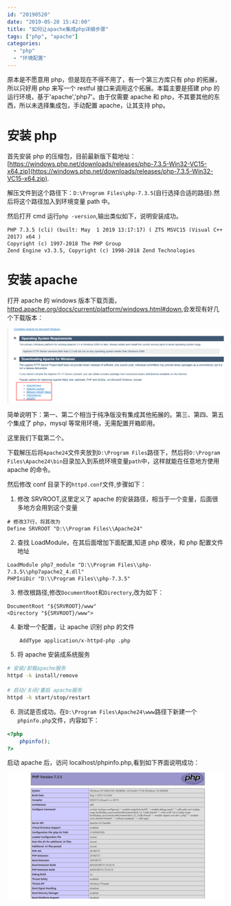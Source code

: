 ```yaml
---
id: "20190520"
date: "2019-05-20 15:42:00"
title: "如何让apache集成php详细步骤"
tags: ["php", "apache"]
categories:
  - "php"
  - "环境配置"
---
```


原本是不愿意用 php，但是现在不得不用了，有一个第三方库只有 php 的拓展，所以只好用 php 来写一个 restful 接口来调用这个拓展。本篇主要是搭建 php 的运行环境，基于'apache','php7'。由于仅需要 apache 和 php，不其要其他的东西，所以未选择集成包，手动配置 apache，让其支持 php。

# 安装 php

首先安装 php 的压缩包，目前最新版下载地址：[https://windows.php.net/downloads/releases/php-7.3.5-Win32-VC15-x64.zip](https://windows.php.net/downloads/releases/php-7.3.5-Win32-VC15-x64.zip).

解压文件到这个路径下：`D:\Program Files\php-7.3.5`(自行选择合适的路径).然后将这个路径加入到环境变量 path 中。

然后打开 cmd 运行`php -version`,输出类似如下，说明安装成功。

```
PHP 7.3.5 (cli) (built: May  1 2019 13:17:17) ( ZTS MSVC15 (Visual C++ 2017) x64 )
Copyright (c) 1997-2018 The PHP Group
Zend Engine v3.3.5, Copyright (c) 1998-2018 Zend Technologies
```

# 安装 apache

打开 apache 的 windows 版本下载页面，[httpd.apache.org/docs/current/platform/windows.html#down](httpd.apache.org/docs/current/platform/windows.html#down),会发现有好几个下载版本：

![下载页面](https://raw.githubusercontent.com/FleyX/files/master/blogImg/20190520114627.png)

简单说明下：第一、第二个相当于纯净版没有集成其他拓展的。第三、第四、第五个集成了 php，mysql 等常用环境，无需配置开箱即用。

<!-- more -->

这里我们下载第二个。

下载解压后将`Apache24`文件夹放到`D:\Program Files`路径下，然后将`D:\Program Files\Apache24\bin`目录加入到系统环境变量`path`中，这样就能在任意地方使用 apache 的命令。

然后修改 conf 目录下的`httpd.conf`文件,步骤如下：

1. 修改 SRVROOT,这里定义了 apache 的安装路径，相当于一个变量，后面很多地方会用到这个变量

```
# 修改37行，将其改为
Define SRVROOT "D:\\Program Files\\Apache24"
```

2. 查找 LoadModule，在其后面增加下面配置,知道 php 模块，和 php 配置文件地址

```
LoadModule php7_module "D:\\Program Files\\php-7.3.5\\php7apache2_4.dll"
PHPIniDir "D:\\Program Files\\php-7.3.5"
```

3. 修改根路径,修改`DocumentRoot`和`Directory`,改为如下：

```
DocumentRoot "${SRVROOT}/www"
<Directory "${SRVROOT}/www">
```

4. 新增一个配置，让 apache 识别 php 的文件

```
	AddType application/x-httpd-php .php
```

5. 将 apache 安装成系统服务

```bash
# 安装/卸载apache服务
httpd -k install/remove

# 启动/关闭/重启 apache服务
httpd -k start/stop/restart
```

6. 测试是否成功。在`D:\Program Files\Apache24\www`路径下新建一个`phpinfo.php`文件，内容如下：

```php
<?php
    phpinfo();
?>
```

启动 apache 后，访问 localhost/phpinfo.php,看到如下界面说明成功：

![php info](https://raw.githubusercontent.com/FleyX/files/master/blogImg/20190521201347.png)

